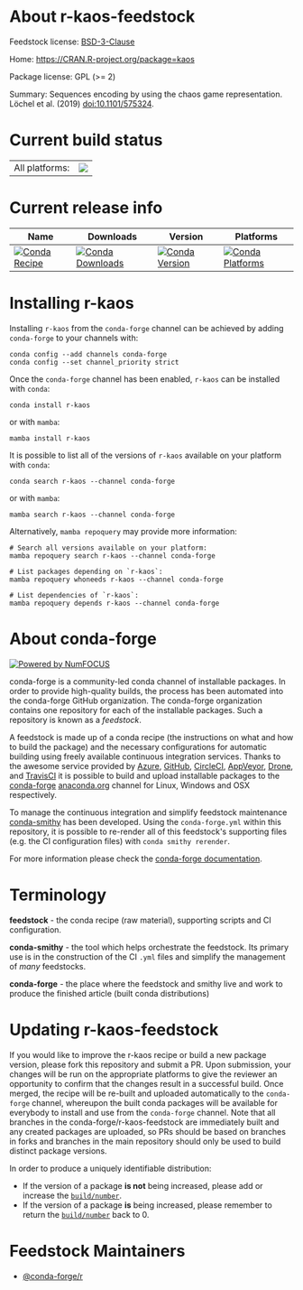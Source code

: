 About r-kaos-feedstock
======================

Feedstock license: [BSD-3-Clause](https://github.com/conda-forge/r-kaos-feedstock/blob/main/LICENSE.txt)

Home: https://CRAN.R-project.org/package=kaos

Package license: GPL (>= 2)

Summary: Sequences encoding by using the chaos game representation. Löchel et al. (2019) <doi:10.1101/575324>.

Current build status
====================


<table><tr><td>All platforms:</td>
    <td>
      <a href="https://dev.azure.com/conda-forge/feedstock-builds/_build/latest?definitionId=7490&branchName=main">
        <img src="https://dev.azure.com/conda-forge/feedstock-builds/_apis/build/status/r-kaos-feedstock?branchName=main">
      </a>
    </td>
  </tr>
</table>

Current release info
====================

| Name | Downloads | Version | Platforms |
| --- | --- | --- | --- |
| [![Conda Recipe](https://img.shields.io/badge/recipe-r--kaos-green.svg)](https://anaconda.org/conda-forge/r-kaos) | [![Conda Downloads](https://img.shields.io/conda/dn/conda-forge/r-kaos.svg)](https://anaconda.org/conda-forge/r-kaos) | [![Conda Version](https://img.shields.io/conda/vn/conda-forge/r-kaos.svg)](https://anaconda.org/conda-forge/r-kaos) | [![Conda Platforms](https://img.shields.io/conda/pn/conda-forge/r-kaos.svg)](https://anaconda.org/conda-forge/r-kaos) |

Installing r-kaos
=================

Installing `r-kaos` from the `conda-forge` channel can be achieved by adding `conda-forge` to your channels with:

```
conda config --add channels conda-forge
conda config --set channel_priority strict
```

Once the `conda-forge` channel has been enabled, `r-kaos` can be installed with `conda`:

```
conda install r-kaos
```

or with `mamba`:

```
mamba install r-kaos
```

It is possible to list all of the versions of `r-kaos` available on your platform with `conda`:

```
conda search r-kaos --channel conda-forge
```

or with `mamba`:

```
mamba search r-kaos --channel conda-forge
```

Alternatively, `mamba repoquery` may provide more information:

```
# Search all versions available on your platform:
mamba repoquery search r-kaos --channel conda-forge

# List packages depending on `r-kaos`:
mamba repoquery whoneeds r-kaos --channel conda-forge

# List dependencies of `r-kaos`:
mamba repoquery depends r-kaos --channel conda-forge
```


About conda-forge
=================

[![Powered by
NumFOCUS](https://img.shields.io/badge/powered%20by-NumFOCUS-orange.svg?style=flat&colorA=E1523D&colorB=007D8A)](https://numfocus.org)

conda-forge is a community-led conda channel of installable packages.
In order to provide high-quality builds, the process has been automated into the
conda-forge GitHub organization. The conda-forge organization contains one repository
for each of the installable packages. Such a repository is known as a *feedstock*.

A feedstock is made up of a conda recipe (the instructions on what and how to build
the package) and the necessary configurations for automatic building using freely
available continuous integration services. Thanks to the awesome service provided by
[Azure](https://azure.microsoft.com/en-us/services/devops/), [GitHub](https://github.com/),
[CircleCI](https://circleci.com/), [AppVeyor](https://www.appveyor.com/),
[Drone](https://cloud.drone.io/welcome), and [TravisCI](https://travis-ci.com/)
it is possible to build and upload installable packages to the
[conda-forge](https://anaconda.org/conda-forge) [anaconda.org](https://anaconda.org/)
channel for Linux, Windows and OSX respectively.

To manage the continuous integration and simplify feedstock maintenance
[conda-smithy](https://github.com/conda-forge/conda-smithy) has been developed.
Using the ``conda-forge.yml`` within this repository, it is possible to re-render all of
this feedstock's supporting files (e.g. the CI configuration files) with ``conda smithy rerender``.

For more information please check the [conda-forge documentation](https://conda-forge.org/docs/).

Terminology
===========

**feedstock** - the conda recipe (raw material), supporting scripts and CI configuration.

**conda-smithy** - the tool which helps orchestrate the feedstock.
                   Its primary use is in the construction of the CI ``.yml`` files
                   and simplify the management of *many* feedstocks.

**conda-forge** - the place where the feedstock and smithy live and work to
                  produce the finished article (built conda distributions)


Updating r-kaos-feedstock
=========================

If you would like to improve the r-kaos recipe or build a new
package version, please fork this repository and submit a PR. Upon submission,
your changes will be run on the appropriate platforms to give the reviewer an
opportunity to confirm that the changes result in a successful build. Once
merged, the recipe will be re-built and uploaded automatically to the
`conda-forge` channel, whereupon the built conda packages will be available for
everybody to install and use from the `conda-forge` channel.
Note that all branches in the conda-forge/r-kaos-feedstock are
immediately built and any created packages are uploaded, so PRs should be based
on branches in forks and branches in the main repository should only be used to
build distinct package versions.

In order to produce a uniquely identifiable distribution:
 * If the version of a package **is not** being increased, please add or increase
   the [``build/number``](https://docs.conda.io/projects/conda-build/en/latest/resources/define-metadata.html#build-number-and-string).
 * If the version of a package **is** being increased, please remember to return
   the [``build/number``](https://docs.conda.io/projects/conda-build/en/latest/resources/define-metadata.html#build-number-and-string)
   back to 0.

Feedstock Maintainers
=====================

* [@conda-forge/r](https://github.com/orgs/conda-forge/teams/r/)

